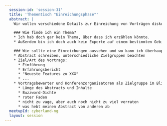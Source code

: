 ```yaml
---
  session-id: 'session-31'
  title: 'Thementisch "Einreichungsphase"'
  abstract: |
    Wir wollen verschiedene Details zur Einreichung von Vorträgen diskutieren.

    ### Wie finde ich ein Thema?
    * Ich hab doch gar kein Thema, über dass ich erzählen könnte.
    * Außerdem bin ich doch auch kein Experte auf einem bestimmten Gebiet.

    ### Wie sollte eine Einreichungen aussehen und wo kann ich überhaupt Sessions einreichen?
    * Abstract schreiben, unterschiedliche Zielgruppen beachten
    * Ziel/Art des Vortrags:
      * Einführung
      * Erfahrungsbericht
      * "Neueste Features zu XXX"
      * ...
    * Vortragsbewerter und Konferenzorganisatoren als Zielgruppe im Blick behalten
      * Länge des Abstracts und Inhalte
      * Buzzword-Dichte
      * roter Faden
      * nicht zu vage, aber auch noch nicht zu viel verraten
      * was hebt meinen Abstract von anderen ab
  meetupId: cyberland-ng
  layout: session
---
```

